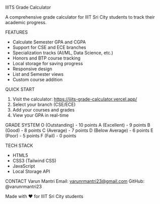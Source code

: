 IIITS Grade Calculator

A comprehensive grade calculator for IIIT Sri City students to track their academic progress.

FEATURES

-   Calculate Semester GPA and CGPA
-   Support for CSE and ECE branches
-   Specialization tracks (AI/ML, Data Science, etc.)
-   Honors and BTP course tracking
-   Local storage for saving progress
-   Responsive design
-   List and Semester views
-   Custom course addition

QUICK START

1. Visit the calculator: https://iiits-grade-calculator.vercel.app/
2. Select your branch (CSE/ECE)
3. Add your courses and grades
4. View your GPA in real-time

GRADE SYSTEM
O (Outstanding) - 10 points
A (Excellent) - 9 points
B (Good) - 8 points
C (Average) - 7 points
D (Below Average) - 6 points
E (Poor) - 5 points
F (Fail) - 0 points

TECH STACK

-   HTML5
-   CSS3 (Tailwind CSS)
-   JavaScript
-   Local Storage API

CONTACT
Varun Mantri
Email: varunrmantri23@gmail.com
GitHub: @varunrmantri23

Made with ❤️ for IIIT Sri City students
